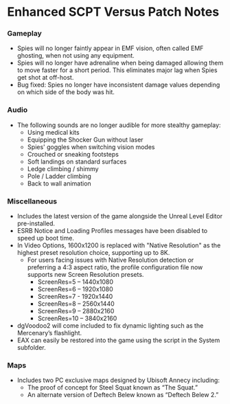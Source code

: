 # Enhanced SCPT Versus Patch Notes

### Gameplay
- Spies will no longer faintly appear in EMF vision, often called EMF ghosting, when not using any equipment.
- Spies will no longer have adrenaline when being damaged allowing them to move faster for a short period. This eliminates major lag when Spies get shot at off-host.
- Bug fixed: Spies no longer have inconsistent damage values depending on which side of the body was hit.

### Audio
- The following sounds are no longer audible for more stealthy gameplay:
  - Using medical kits
  - Equipping the Shocker Gun without laser
  - Spies' goggles when switching vision modes
  - Crouched or sneaking footsteps
  - Soft landings on standard surfaces
  - Ledge climbing / shimmy
  - Pole / Ladder climbing
  - Back to wall animation

### Miscellaneous
- Includes the latest version of the game alongside the Unreal Level Editor pre-installed.
- ESRB Notice and Loading Profiles messages have been disabled to speed up boot time.
- In Video Options, 1600x1200 is replaced with "Native Resolution" as the highest preset resolution choice, supporting up to 8K.
    - For users facing issues with Native Resolution detection or preferring a 4:3 aspect ratio, the profile configuration file now supports new Screen Resolution presets.
        - ScreenRes=5 – 1440x1080
        - ScreenRes=6 – 1920x1080
        - ScreenRes=7 - 1920x1440
        - ScreenRes=8 – 2560x1440
        - ScreenRes=9 – 2880x2160
        - ScreenRes=10 – 3840x2160
- dgVoodoo2 will come included to fix dynamic lighting such as the Mercenary’s flashlight.
- EAX can easily be restored into the game using the script in the System subfolder.

### Maps
- Includes two PC exclusive maps designed by Ubisoft Annecy including:
    - The proof of concept for Steel Squat known as “The Squat.”
    - An alternate version of Deftech Belew known as “Deftech Belew 2.”
